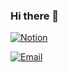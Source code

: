 ### Hi there 👋
[![Notion](https://img.shields.io/badge/Notion-Workspace-1a73e8?logo=notion&logoColor=white&style=for-the-badge)](notion://326eunjin.notion.site)

[![Email](https://img.shields.io/badge/Email-Contact-red?logo=mail.ru&logoColor=white&style=for-the-badge)](mailto:your-email@example.com)



<!--
**326eunjin/326eunjin** is a ✨ _special_ ✨ repository because its `README.md` (this file) appears on your GitHub profile.

Here are some ideas to get you started:

- 🔭 I’m currently working on ...
- 🌱 I’m currently learning ...
- 👯 I’m looking to collaborate on ...
- 🤔 I’m looking for help with ...
- 💬 Ask me about ...
- 📫 How to reach me: ...
- 😄 Pronouns: ...
- ⚡ Fun fact: ...
-->
